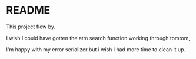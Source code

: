 # README

This project flew by.

I wish I could have gotten the atm search function working through tomtom,

I'm happy with my error serializer but i wish i had more time to clean it up.
